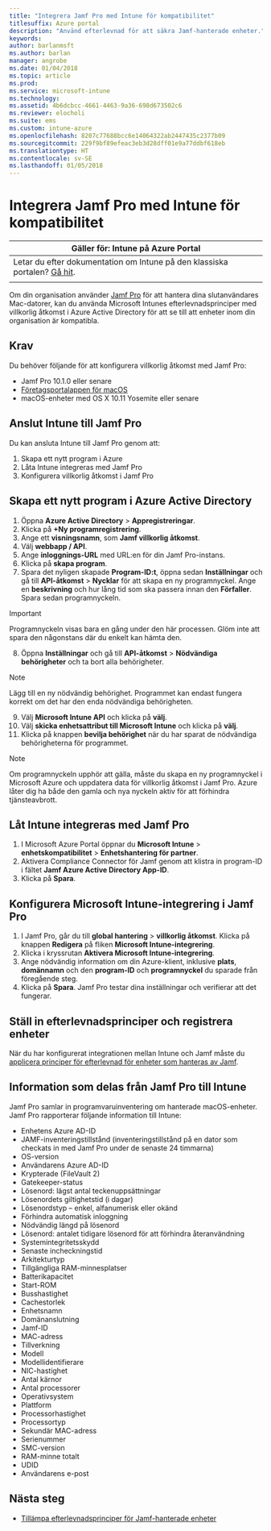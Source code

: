 ```yaml
---
title: "Integrera Jamf Pro med Intune för kompatibilitet"
titlesuffix: Azure portal
description: "Använd efterlevnad för att säkra Jamf-hanterade enheter."
keywords: 
author: barlanmsft
ms.author: barlan
manager: angrobe
ms.date: 01/04/2018
ms.topic: article
ms.prod: 
ms.service: microsoft-intune
ms.technology: 
ms.assetid: 4b6dcbcc-4661-4463-9a36-698d673502c6
ms.reviewer: elocholi
ms.suite: ems
ms.custom: intune-azure
ms.openlocfilehash: 8207c77688bcc6e14064322ab2447435c2377b09
ms.sourcegitcommit: 229f9bf89efeac3eb3d28dff01e9a77ddbf618eb
ms.translationtype: HT
ms.contentlocale: sv-SE
ms.lasthandoff: 01/05/2018
---
```

# <a name="integrate-jamf-pro-with-intune-for-compliance"></a>Integrera Jamf Pro med Intune för kompatibilitet

|Gäller för: Intune på Azure Portal |
|--|
|Letar du efter dokumentation om Intune på den klassiska portalen? [Gå hit](/intune/introduction-intune?toc=/intune-classic/toc.json).|
| |

Om din organisation använder [Jamf Pro](https://www.jamf.com) för att hantera dina slutanvändares Mac-datorer, kan du använda Microsoft Intunes efterlevnadsprinciper med villkorlig åtkomst i Azure Active Directory för att se till att enheter inom din organisation är kompatibla.

## <a name="prerequisites"></a>Krav

Du behöver följande för att konfigurera villkorlig åtkomst med Jamf Pro:

- Jamf Pro 10.1.0 eller senare
- [Företagsportalappen för macOS](https://aka.ms/macoscompanyportal)
- macOS-enheter med OS X 10.11 Yosemite eller senare

## <a name="connecting-intune-to-jamf-pro"></a>Anslut Intune till Jamf Pro

Du kan ansluta Intune till Jamf Pro genom att:

1. Skapa ett nytt program i Azure
2. Låta Intune integreras med Jamf Pro
3. Konfigurera villkorlig åtkomst i Jamf Pro

## <a name="create-a-new-application-in-azure-active-directory"></a>Skapa ett nytt program i Azure Active Directory

1. Öppna **Azure Active Directory** > **Appregistreringar**.
2. Klicka på **+Ny programregistrering**.
3. Ange ett **visningsnamn**, som **Jamf villkorlig åtkomst**.
4. Välj **webbapp / API**.
5. Ange **inloggnings-URL** med URL:en för din Jamf Pro-instans.
6. Klicka på **skapa program**.
7. Spara det nyligen skapade **Program-ID:t**, öppna sedan **Inställningar** och gå till **API-åtkomst** > **Nycklar** för att skapa en ny programnyckel. Ange en **beskrivning** och hur lång tid som ska passera innan den **Förfaller**. Spara sedan programnyckeln.

  > [!IMPORTANT]
  > Programnyckeln visas bara en gång under den här processen. Glöm inte att spara den någonstans där du enkelt kan hämta den.

8. Öppna **Inställningar** och gå till **API-åtkomst** > **Nödvändiga behörigheter** och ta bort alla behörigheter.

  > [!NOTE]
  > Lägg till en ny nödvändig behörighet. Programmet kan endast fungera korrekt om det har den enda nödvändiga behörigheten.

9.  Välj **Microsoft Intune API** och klicka på **välj**.
10. Välj **skicka enhetsattribut till Microsoft Intune** och klicka på **välj**.
11. Klicka på knappen **bevilja behörighet** när du har sparat de nödvändiga behörigheterna för programmet.

  > [!NOTE]
  > Om programnyckeln upphör att gälla, måste du skapa en ny programnyckel i Microsoft Azure och uppdatera data för villkorlig åtkomst i Jamf Pro. Azure låter dig ha både den gamla och nya nyckeln aktiv för att förhindra tjänsteavbrott.

## <a name="enable-intune-to-integrate-with-jamf-pro"></a>Låt Intune integreras med Jamf Pro

1. I Microsoft Azure Portal öppnar du **Microsoft Intune** > **enhetskompatibilitet** > **Enhetshantering för partner**.
2. Aktivera Compliance Connector för Jamf genom att klistra in program-ID i fältet **Jamf Azure Active Directory App-ID**.
3. Klicka på **Spara**.

## <a name="configure-microsoft-intune-integration-in-jamf-pro"></a>Konfigurera Microsoft Intune-integrering i Jamf Pro

1. I Jamf Pro, går du till **global hantering** > **villkorlig åtkomst**. Klicka på knappen **Redigera** på fliken **Microsoft Intune-integrering**.
2. Klicka i kryssrutan **Aktivera Microsoft Intune-integrering**.
3. Ange nödvändig information om din Azure-klient, inklusive **plats**, **domännamn** och den **program-ID** och **programnyckel** du sparade från föregående steg.
4. Klicka på **Spara**. Jamf Pro testar dina inställningar och verifierar att det fungerar.

## <a name="set-up-compliance-policies-and-register-devices"></a>Ställ in efterlevnadsprinciper och registrera enheter

När du har konfigurerat integrationen mellan Intune och Jamf måste du [applicera principer för efterlevnad för enheter som hanteras av Jamf](conditional-access-assign-jamf.md).

## <a name="information-shared-from-jamf-pro-to-intune"></a>Information som delas från Jamf Pro till Intune

Jamf Pro samlar in programvaruinventering om hanterade macOS-enheter. Jamf Pro rapporterar följande information till Intune:

* Enhetens Azure AD-ID
* JAMF-inventeringstillstånd (inventeringstillstånd på en dator som checkats in med Jamf Pro under de senaste 24 timmarna)
* OS-version
* Användarens Azure AD-ID
* Krypterade (FileVault 2)
* Gatekeeper-status
* Lösenord: lägst antal teckenuppsättningar
* Lösenordets giltighetstid (i dagar)
* Lösenordstyp – enkel, alfanumerisk eller okänd
* Förhindra automatisk inloggning
* Nödvändig längd på lösenord
* Lösenord: antalet tidigare lösenord för att förhindra återanvändning
* Systemintegritetsskydd
* Senaste incheckningstid
* Arkitekturtyp
* Tillgängliga RAM-minnesplatser
* Batterikapacitet
* Start-ROM
* Busshastighet
* Cachestorlek
* Enhetsnamn
* Domänanslutning
* Jamf-ID
* MAC-adress
* Tillverkning
* Modell
* Modellidentifierare
* NIC-hastighet
* Antal kärnor
* Antal processorer
* Operativsystem
* Plattform
* Processorhastighet
* Processortyp
* Sekundär MAC-adress
* Serienummer
* SMC-version
* RAM-minne totalt
* UDID
* Användarens e-post

## <a name="next-steps"></a>Nästa steg

- [Tillämpa efterlevnadsprinciper för Jamf-hanterade enheter](conditional-access-assign-jamf.md)
